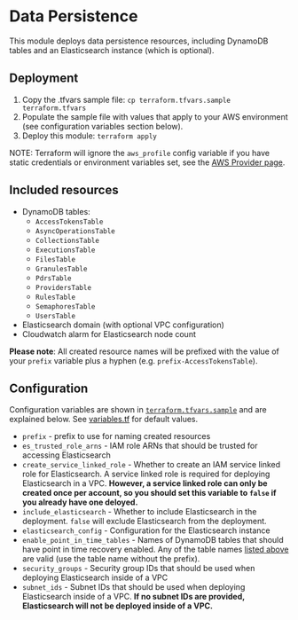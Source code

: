 # Data Persistence

This module deploys data persistence resources, including DynamoDB tables and an Elasticsearch instance (which is optional).

## Deployment

1. Copy the .tfvars sample file: `cp terraform.tfvars.sample terraform.tfvars`
2. Populate the sample file with values that apply to your AWS environment (see configuration variables section below).
3. Deploy this module: `terraform apply`

NOTE: Terraform will ignore the `aws_profile` config variable if you have static credentials or environment variables set, see the [AWS Provider page](https://www.terraform.io/docs/providers/aws/index.html#authentication).

## Included resources

- DynamoDB tables:
  - `AccessTokensTable`
  - `AsyncOperationsTable`
  - `CollectionsTable`
  - `ExecutionsTable`
  - `FilesTable`
  - `GranulesTable`
  - `PdrsTable`
  - `ProvidersTable`
  - `RulesTable`
  - `SemaphoresTable`
  - `UsersTable`
- Elasticsearch domain (with optional VPC configuration)
- Cloudwatch alarm for Elasticsearch node count

**Please note**: All created resource names will be prefixed with the value of your `prefix` variable plus a hyphen (e.g. `prefix-AccessTokensTable`).

## Configuration

Configuration variables are shown in [`terraform.tfvars.sample`](./terraform.tfvars.sample) and are explained below. See [variables.tf](./variables.tf) for default values.

- `prefix` - prefix to use for naming created resources
- `es_trusted_role_arns` - IAM role ARNs that should be trusted for accessing Elasticsearch
- `create_service_linked_role` - Whether to create an IAM service linked role for Elasticsearch. A service linked role is required for deploying Elasticsearch in a VPC. **However, a service linked role can only be created once per account, so you should set this variable to `false` if you already have one deloyed.**
- `include_elasticsearch` - Whether to include Elasticsearch in the deployment. `false` will exclude Elasticsearch from the deployment.
- `elasticsearch_config` - Configuration for the Elasticsearch instance
- `enable_point_in_time_tables` - Names of DynamoDB tables that should have point in time recovery enabled. Any of the table names [listed above](#included-resources) are valid (use the table name without the prefix).
- `security_groups` - Security group IDs that should be used when deploying Elasticsearch inside of a VPC
- `subnet_ids` - Subnet IDs that should be used when deploying Elasticsearch inside of a VPC. **If no subnet IDs are provided, Elasticsearch will not be deployed inside of a VPC.**
